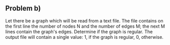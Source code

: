 ## Problem b)

Let there be a graph which will be read from a text file. The file contains on the first line the number of nodes N and the number of edges M; the next M lines contain the graph's edges. Determine if the graph is regular. The output file will contain a single value: 1, if the graph is regular, 0, otherwise.


